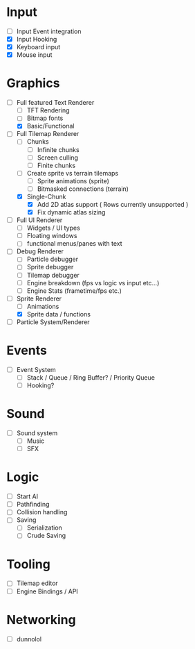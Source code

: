# Input
- [ ] Input Event integration
- [X] Input Hooking 
- [X] Keyboard input
- [X] Mouse input
 
# Graphics
- [ ] Full featured Text Renderer
  - [ ] TFT Rendering
  - [ ] Bitmap fonts
  - [X] Basic/Functional

- [ ] Full Tilemap Renderer
  - [ ] Chunks
    - [ ] Infinite chunks
    - [ ] Screen culling
    - [ ] Finite chunks
  - [ ] Create sprite vs terrain tilemaps
    - [ ] Sprite animations (sprite)
    - [ ] Bitmasked connections (terrain)
  - [X] Single-Chunk
    - [X] Add 2D atlas support ( Rows currently unsupported )
    - [X] Fix dynamic atlas sizing

- [ ] Full UI Renderer
  - [ ] Widgets / UI types
  - [ ] Floating windows
  - [ ] functional menus/panes with text

- [ ] Debug Renderer
  - [ ] Particle debugger 
  - [ ] Sprite debugger 
  - [ ] Tilemap debugger
  - [ ] Engine breakdown (fps vs logic vs input etc...)
  - [ ] Engine Stats (frametime/fps etc.)

- [ ] Sprite Renderer
  - [ ] Animations
  - [X] Sprite data / functions
- [ ] Particle System/Renderer

# Events
- [ ] Event System
  - [ ] Stack / Queue / Ring Buffer? / Priority Queue
  - [ ] Hooking?

# Sound
- [ ] Sound system
    - [ ] Music
    - [ ] SFX
    
# Logic
- [ ] Start AI
- [ ] Pathfinding
- [ ] Collision handling
- [ ] Saving
  - [ ] Serialization
  - [ ] Crude Saving

# Tooling
- [ ] Tilemap editor
- [ ] Engine Bindings / API

# Networking
- [ ] dunnolol

 
